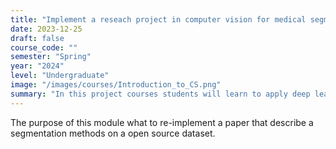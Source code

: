 ```yaml
---
title: "Implement a reseach project in computer vision for medical segmentation"
date: 2023-12-25
draft: false
course_code: ""
semester: "Spring"
year: "2024"
level: "Undergraduate"
image: "/images/courses/Introduction_to_CS.png"
summary: "In this project courses students will learn to apply deep learning based method to medical imaging dataset."
---
```





The purpose of this module what to re-implement a paper that describe a segmentation methods on a open source dataset.






